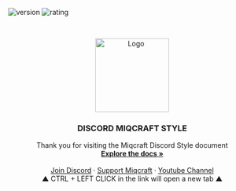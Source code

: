 ![version](https://img.shields.io/badge/version-1.0.0-brightgreen)
![rating](https://img.shields.io/badge/rating-★★★★☆-brightgreen)
<!-- PROJECT LOGO -->
<br />
<p align="center">
    <img src="https://user-images.githubusercontent.com/45894054/64475684-f5831000-d1af-11e9-9409-20cf53e39c30.png" alt="Logo" width="150" height="150">

  <h3 align="center">DISCORD MIQCRAFT STYLE</h3>

  <p align="center">
    Thank you for visiting the Miqcraft Discord Style document
    <br />
    <a href="https://github.com/MIQCRAFT/DISCORD-STYLE-MIQCRAFT"><strong>Explore the docs »</strong></a>
    <br />
    <br />
    <a href="https://discord.gg/WwJafw">Join Discord</a>
    ·
    <a href="https://www.instagram.com/miqcraft_/">Support Miqcraft</a>
    ·
    <a href="https://www.youtube.com/c/MIQCRAFT_">Youtube Channel</a>
    <br />
    ▲ CTRL + LEFT CLICK in the link will open a new tab ▲
  </p>
</p>
<br />
